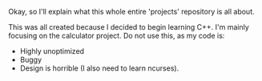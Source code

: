 Okay, so I'll explain what this whole entire 'projects' repository is all about.

This was all created because I decided to begin learning C++. I'm mainly focusing on the calculator project.
Do not use this, as my code is:

* Highly unoptimized
* Buggy
* Design is horrible (I also need to learn ncurses).
